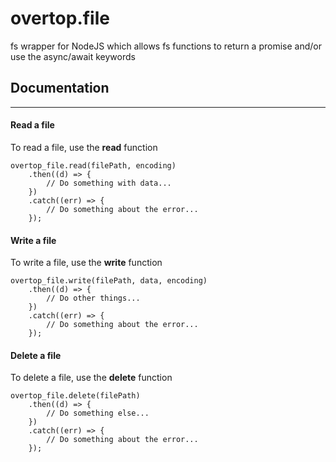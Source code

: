 # overtop.file
fs wrapper for NodeJS which allows fs functions to return a promise and/or use the async/await keywords 


## Documentation
---

#### Read a file

To read a file, use the **read** function

    overtop_file.read(filePath, encoding)
	 	.then((d) => {
	 		// Do something with data...
	 	})
	 	.catch((err) => {
	 		// Do something about the error...
	 	});

#### Write a file

To write a file, use the **write** function

    overtop_file.write(filePath, data, encoding)
	 	.then((d) => {
	 		// Do other things...
	 	})
	 	.catch((err) => {
	 		// Do something about the error...
	 	});

#### Delete a file

To delete a file, use the **delete** function

    overtop_file.delete(filePath)
	 	.then((d) => {
	 		// Do something else...
	 	})
	 	.catch((err) => {
	 		// Do something about the error...
	 	});